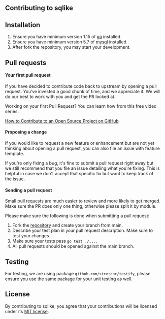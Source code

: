 ## Contributing to sqlike

## Installation

1. Ensure you have minimum version 1.15 of [go](https://golang.org/dl/) installed.
2. Ensure you have minimum version 5.7 of [mysql](https://dev.mysql.com/downloads/installer/) installed.
3. After fork the repository, you may start your development.

## Pull requests

#### Your first pull request

If you have decided to contribute code back to upstream by opening a pull request. You've invested a good chunk of time, and we appreciate it. We will do our best to work with you and get the PR looked at.

Working on your first Pull Request? You can learn how from this free video series:

[How to Contribute to an Open Source Project on GitHub](https://egghead.io/courses/how-to-contribute-to-an-open-source-project-on-github)

#### Proposing a change

If you would like to request a new feature or enhancement but are not yet thinking about opening a pull request, you can also file an issue with feature template.

If you're only fixing a bug, it's fine to submit a pull request right away but we still recommend that you file an issue detailing what you're fixing. This is helpful in case we don't accept that specific fix but want to keep track of the issue.

#### Sending a pull request

Small pull requests are much easier to review and more likely to get merged. Make sure the PR does only one thing, otherwise please split it by module.

Please make sure the following is done when submitting a pull request:

1. Fork the [repository](https://github.com/si3nloong/sqlike) and create your branch from main.
2. Describe your test plan in your pull request description. Make sure to test your changes.
3. Make sure your tests pass `go test ./...`.
4. All pull requests should be opened against the main branch.

## Testing

For testing, we are using package `github.com/stretchr/testify`, please ensure you use the same package for your unit testing as well.

## License

By contributing to sqlike, you agree that your contributions will be licensed under its [MIT license](https://github.com/si3nloong/sqlike/blob/main/LICENSE).
